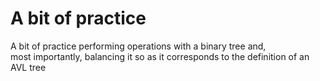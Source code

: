 # A bit of practice
A bit of practice performing operations with a binary tree and,  
most importantly, balancing it so as  it corresponds to the definition of an AVL tree  
